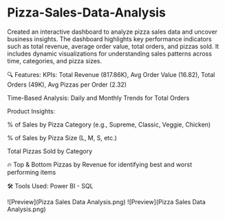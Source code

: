 # Pizza-Sales-Data-Analysis
Created an interactive dashboard to analyze pizza sales data and uncover business insights. The dashboard highlights key performance indicators such as total revenue, average order value, total orders, and pizzas sold. It includes dynamic visualizations for understanding sales patterns across time, categories, and pizza sizes.

🔍 Features:
KPIs: Total Revenue (817.86K), Avg Order Value (16.82), Total Orders (49K), Avg Pizzas per Order (2.32)

Time-Based Analysis: Daily and Monthly Trends for Total Orders

Product Insights:

% of Sales by Pizza Category (e.g., Supreme, Classic, Veggie, Chicken)

% of Sales by Pizza Size (L, M, S, etc.)

Total Pizzas Sold by Category

🔥 Top & Bottom Pizzas by Revenue for identifying best and worst performing items

🛠 Tools Used:
Power BI - SQL 


![Preview](Pizza Sales Data Analysis.png)
![Preview](Pizza Sales Data Analysis.png)
